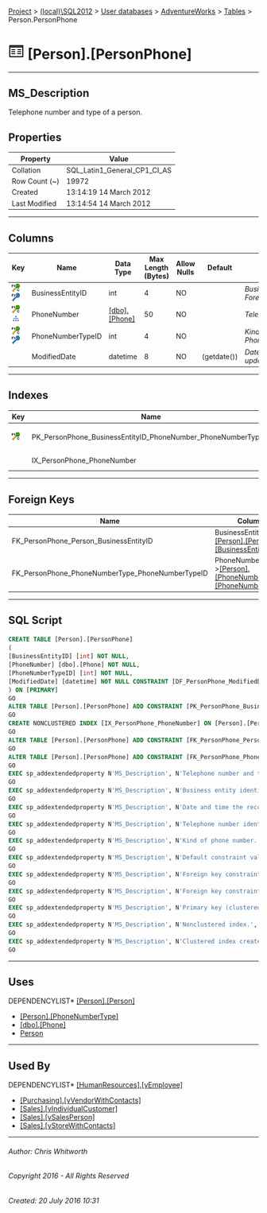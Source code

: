 #### 

[Project](../../../../index.md) > [(local)\\SQL2012](../../../index.md) > [User databases](../../index.md) > [AdventureWorks](../index.md) > [Tables](Tables.md) > Person.PersonPhone

# ![Tables](../../../../Images/Table32.png) [Person].[PersonPhone]

---

## <a name="#description"></a>MS_Description

Telephone number and type of a person.

## <a name="#properties"></a>Properties

| Property | Value |
|---|---|
| Collation | SQL_Latin1_General_CP1_CI_AS |
| Row Count (~) | 19972 |
| Created | 13:14:19 14 March 2012 |
| Last Modified | 13:14:54 14 March 2012 |


---

## <a name="#columns"></a>Columns

| Key | Name | Data Type | Max Length (Bytes) | Allow Nulls | Default | Description |
|---|---|---|---|---|---|---|
| [![Cluster Primary Key PK_PersonPhone_BusinessEntityID_PhoneNumber_PhoneNumberTypeID: BusinessEntityID\PhoneNumber\PhoneNumberTypeID](../../../../Images/pkcluster.png)](#indexes)[![Foreign Keys FK_PersonPhone_Person_BusinessEntityID: [Person].[Person].BusinessEntityID](../../../../Images/fk.png)](#foreignkeys) | BusinessEntityID | int | 4 | NO |  | _Business entity identification number. Foreign key to Person.BusinessEntityID._ |
| [![Cluster Primary Key PK_PersonPhone_BusinessEntityID_PhoneNumber_PhoneNumberTypeID: BusinessEntityID\PhoneNumber\PhoneNumberTypeID](../../../../Images/pkcluster.png)](#indexes)[![Indexes IX_PersonPhone_PhoneNumber](../../../../Images/Index.png)](#indexes) | PhoneNumber | [[dbo].[Phone]](../Programmability/Types/User-Defined_Data_Types/Phone.md) | 50 | NO |  | _Telephone number identification number._ |
| [![Cluster Primary Key PK_PersonPhone_BusinessEntityID_PhoneNumber_PhoneNumberTypeID: BusinessEntityID\PhoneNumber\PhoneNumberTypeID](../../../../Images/pkcluster.png)](#indexes)[![Foreign Keys FK_PersonPhone_PhoneNumberType_PhoneNumberTypeID: [Person].[PhoneNumberType].PhoneNumberTypeID](../../../../Images/fk.png)](#foreignkeys) | PhoneNumberTypeID | int | 4 | NO |  | _Kind of phone number. Foreign key to PhoneNumberType.PhoneNumberTypeID._ |
|  | ModifiedDate | datetime | 8 | NO | (getdate()) | _Date and time the record was last updated._ |


---

## <a name="#indexes"></a>Indexes

| Key | Name | Key Columns | Unique | Description |
|---|---|---|---|---|
| [![Cluster Primary Key PK_PersonPhone_BusinessEntityID_PhoneNumber_PhoneNumberTypeID: BusinessEntityID\PhoneNumber\PhoneNumberTypeID](../../../../Images/pkcluster.png)](#indexes) | PK_PersonPhone_BusinessEntityID_PhoneNumber_PhoneNumberTypeID | BusinessEntityID, PhoneNumber, PhoneNumberTypeID | YES | _Primary key (clustered) constraint_ |
|  | IX_PersonPhone_PhoneNumber | PhoneNumber |  | _Nonclustered index._ |


---

## <a name="#foreignkeys"></a>Foreign Keys

| Name | Columns | Description |
|---|---|---|
| FK_PersonPhone_Person_BusinessEntityID | BusinessEntityID->[[Person].[Person].[BusinessEntityID]](Person.md) | _Foreign key constraint referencing Person.BusinessEntityID._ |
| FK_PersonPhone_PhoneNumberType_PhoneNumberTypeID | PhoneNumberTypeID->[[Person].[PhoneNumberType].[PhoneNumberTypeID]](PhoneNumberType.md) | _Foreign key constraint referencing PhoneNumberType.PhoneNumberTypeID._ |


---

## <a name="#sqlscript"></a>SQL Script

```sql
CREATE TABLE [Person].[PersonPhone]
(
[BusinessEntityID] [int] NOT NULL,
[PhoneNumber] [dbo].[Phone] NOT NULL,
[PhoneNumberTypeID] [int] NOT NULL,
[ModifiedDate] [datetime] NOT NULL CONSTRAINT [DF_PersonPhone_ModifiedDate] DEFAULT (getdate())
) ON [PRIMARY]
GO
ALTER TABLE [Person].[PersonPhone] ADD CONSTRAINT [PK_PersonPhone_BusinessEntityID_PhoneNumber_PhoneNumberTypeID] PRIMARY KEY CLUSTERED  ([BusinessEntityID], [PhoneNumber], [PhoneNumberTypeID]) ON [PRIMARY]
GO
CREATE NONCLUSTERED INDEX [IX_PersonPhone_PhoneNumber] ON [Person].[PersonPhone] ([PhoneNumber]) ON [PRIMARY]
GO
ALTER TABLE [Person].[PersonPhone] ADD CONSTRAINT [FK_PersonPhone_Person_BusinessEntityID] FOREIGN KEY ([BusinessEntityID]) REFERENCES [Person].[Person] ([BusinessEntityID])
GO
ALTER TABLE [Person].[PersonPhone] ADD CONSTRAINT [FK_PersonPhone_PhoneNumberType_PhoneNumberTypeID] FOREIGN KEY ([PhoneNumberTypeID]) REFERENCES [Person].[PhoneNumberType] ([PhoneNumberTypeID])
GO
EXEC sp_addextendedproperty N'MS_Description', N'Telephone number and type of a person.', 'SCHEMA', N'Person', 'TABLE', N'PersonPhone', NULL, NULL
GO
EXEC sp_addextendedproperty N'MS_Description', N'Business entity identification number. Foreign key to Person.BusinessEntityID.', 'SCHEMA', N'Person', 'TABLE', N'PersonPhone', 'COLUMN', N'BusinessEntityID'
GO
EXEC sp_addextendedproperty N'MS_Description', N'Date and time the record was last updated.', 'SCHEMA', N'Person', 'TABLE', N'PersonPhone', 'COLUMN', N'ModifiedDate'
GO
EXEC sp_addextendedproperty N'MS_Description', N'Telephone number identification number.', 'SCHEMA', N'Person', 'TABLE', N'PersonPhone', 'COLUMN', N'PhoneNumber'
GO
EXEC sp_addextendedproperty N'MS_Description', N'Kind of phone number. Foreign key to PhoneNumberType.PhoneNumberTypeID.', 'SCHEMA', N'Person', 'TABLE', N'PersonPhone', 'COLUMN', N'PhoneNumberTypeID'
GO
EXEC sp_addextendedproperty N'MS_Description', N'Default constraint value of GETDATE()', 'SCHEMA', N'Person', 'TABLE', N'PersonPhone', 'CONSTRAINT', N'DF_PersonPhone_ModifiedDate'
GO
EXEC sp_addextendedproperty N'MS_Description', N'Foreign key constraint referencing Person.BusinessEntityID.', 'SCHEMA', N'Person', 'TABLE', N'PersonPhone', 'CONSTRAINT', N'FK_PersonPhone_Person_BusinessEntityID'
GO
EXEC sp_addextendedproperty N'MS_Description', N'Foreign key constraint referencing PhoneNumberType.PhoneNumberTypeID.', 'SCHEMA', N'Person', 'TABLE', N'PersonPhone', 'CONSTRAINT', N'FK_PersonPhone_PhoneNumberType_PhoneNumberTypeID'
GO
EXEC sp_addextendedproperty N'MS_Description', N'Primary key (clustered) constraint', 'SCHEMA', N'Person', 'TABLE', N'PersonPhone', 'CONSTRAINT', N'PK_PersonPhone_BusinessEntityID_PhoneNumber_PhoneNumberTypeID'
GO
EXEC sp_addextendedproperty N'MS_Description', N'Nonclustered index.', 'SCHEMA', N'Person', 'TABLE', N'PersonPhone', 'INDEX', N'IX_PersonPhone_PhoneNumber'
GO
EXEC sp_addextendedproperty N'MS_Description', N'Clustered index created by a primary key constraint.', 'SCHEMA', N'Person', 'TABLE', N'PersonPhone', 'INDEX', N'PK_PersonPhone_BusinessEntityID_PhoneNumber_PhoneNumberTypeID'
GO

```


---

## <a name="#uses"></a>Uses

DEPENDENCYLIST* [[Person].[Person]](Person.md)
* [[Person].[PhoneNumberType]](PhoneNumberType.md)
* [[dbo].[Phone]](../Programmability/Types/User-Defined_Data_Types/Phone.md)
* [Person](../Security/Schemas/Person.md)


---

## <a name="#usedby"></a>Used By

DEPENDENCYLIST* [[HumanResources].[vEmployee]](../Views/vEmployee.md)
* [[Purchasing].[vVendorWithContacts]](../Views/vVendorWithContacts.md)
* [[Sales].[vIndividualCustomer]](../Views/vIndividualCustomer.md)
* [[Sales].[vSalesPerson]](../Views/vSalesPerson.md)
* [[Sales].[vStoreWithContacts]](../Views/vStoreWithContacts.md)


---

###### Author:  Chris Whitworth

###### Copyright 2016 - All Rights Reserved

###### Created: 20 July 2016 10:31

